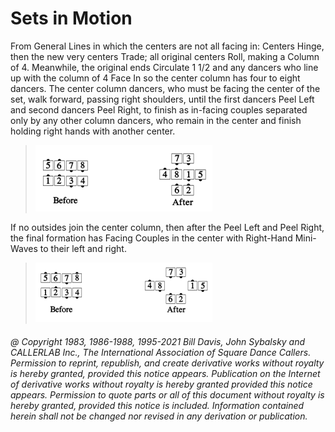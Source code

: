 
# Sets in Motion

From General Lines in which the centers are not all facing in:
Centers Hinge, then the new very centers Trade; all original centers
Roll, making a Column of 4. Meanwhile, the original ends Circulate 1
1/2 and any dancers who line up with the column of 4 Face In so the
center column has four to eight dancers. The center column dancers,
who must be facing the center of the set, walk forward, passing
right shoulders, until the first dancers Peel Left and second
dancers Peel Right, to finish as in-facing couples separated only by
any other column dancers, who remain in the center and finish
holding right hands with another center.

> 
> ![alt](sets_in_motion-1.png)
> 

If no outsides join the center column, then after the Peel Left and Peel Right,
the final formation has Facing Couples in the center with Right-Hand Mini-Waves
to their left and right.

>
> ![alt](sets_in_motion-2.png)
>

###### @ Copyright 1983, 1986-1988, 1995-2021 Bill Davis, John Sybalsky and CALLERLAB Inc., The International Association of Square Dance Callers. Permission to reprint, republish, and create derivative works without royalty is hereby granted, provided this notice appears. Publication on the Internet of derivative works without royalty is hereby granted provided this notice appears. Permission to quote parts or all of this document without royalty is hereby granted, provided this notice is included. Information contained herein shall not be changed nor revised in any derivation or publication.

